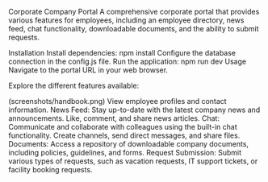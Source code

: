 Corporate Company Portal
A comprehensive corporate portal that provides various features for employees, including an employee directory, news feed, chat functionality, downloadable documents, and the ability to submit requests.

Installation
Install dependencies: npm install
Configure the database connection in the config.js file.
Run the application: npm run dev
Usage
Navigate to the portal URL in your web browser.


Explore the different features available:


(screenshots/handbook.png)
View employee profiles and contact information.
News Feed: Stay up-to-date with the latest company news and announcements. Like, comment, and share news articles.
Chat: Communicate and collaborate with colleagues using the built-in chat functionality. Create channels, send direct messages, and share files.
Documents: Access a repository of downloadable company documents, including policies, guidelines, and forms.
Request Submission: Submit various types of requests, such as vacation requests, IT support tickets, or facility booking requests.
